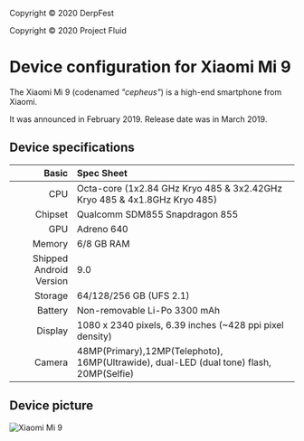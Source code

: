 Copyright &copy; 2020 DerpFest

Copyright &copy; 2020 Project Fluid

Device configuration for Xiaomi Mi 9
=========================================

The Xiaomi Mi 9 (codenamed _"cepheus"_) is a high-end smartphone from Xiaomi.

It was announced in February 2019. Release date was in March 2019.

## Device specifications

Basic   | Spec Sheet
-------:|:-------------------------
CPU     | Octa-core (1x2.84 GHz Kryo 485 & 3x2.42GHz Kryo 485 & 4x1.8GHz Kryo 485)
Chipset | Qualcomm SDM855 Snapdragon 855
GPU     | Adreno 640
Memory  | 6/8 GB RAM
Shipped Android Version | 9.0
Storage | 64/128/256 GB (UFS 2.1)
Battery | Non-removable Li-Po 3300 mAh
Display | 1080 x 2340 pixels, 6.39 inches (~428 ppi pixel density)
Camera  | 48MP(Primary),12MP(Telephoto), 16MP(Ultrawide), dual-LED (dual tone) flash, 20MP(Selfie)

## Device picture


![Xiaomi Mi 9](https://xiaomi-mi.com/uploads/CatalogueImage/mi9%20(3)_17409_1550674081.jpg "Xiaomi Mi 9 in black")
